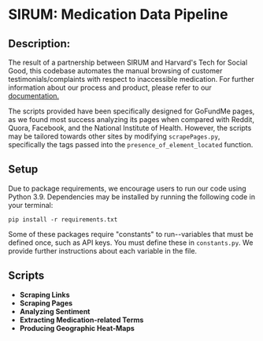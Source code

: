 # SIRUM: Medication Data Pipeline
## Description:

The result of a partnership between SIRUM and Harvard's Tech for Social Good, this codebase automates the manual browsing of customer testimonials/complaints with respect to inaccessible medication. For further information about our process and product, please refer to our [documentation.](https://docs.google.com/document/d/17cENcQ5N6iJk_WG745-28ZXjmQD__uuq0s-iVYZxSqI/edit?usp=sharing)

The scripts provided have been specifically designed for GoFundMe pages, as we found most success analyzing its pages when compared with Reddit, Quora, Facebook, and the National Institute of Health. However, the scripts may be tailored towards other sites by modifying `scrapePages.py`, specifically the tags passed into the `presence_of_element_located` function. 

## Setup

Due to package requirements, we encourage users to run our code using Python 3.9. Dependencies may be installed by running the following code in your terminal: 

```
pip install -r requirements.txt
```

Some of these packages require "constants" to run--variables that must be defined once, such as API keys. You must define these in `constants.py`. We provide further instructions about each variable in the file. 

## Scripts

- **Scraping Links**
- **Scraping Pages**
- **Analyzing Sentiment**
- **Extracting Medication-related Terms**
- **Producing Geographic Heat-Maps**
